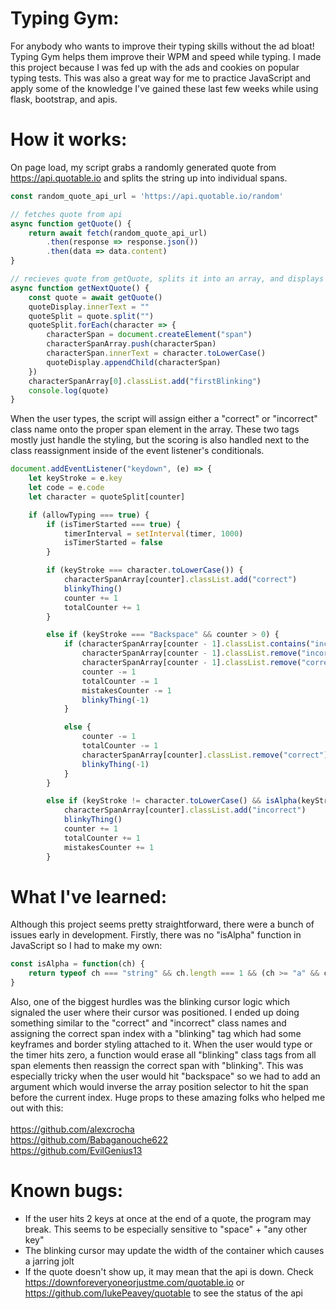 # Typing Gym:
For anybody who wants to improve their typing skills without the ad bloat! Typing Gym helps them improve their WPM and speed while typing. I made this project because I was fed up with the ads and cookies on popular typing tests.
This was also a great way for me to practice JavaScript and apply some of the knowledge I've gained these last few weeks while using flask, bootstrap, and apis.

# How it works:
On page load, my script grabs a randomly generated quote from https://api.quotable.io and splits the string up into individual spans.

``` javascript
const random_quote_api_url = 'https://api.quotable.io/random'

// fetches quote from api
async function getQuote() {
    return await fetch(random_quote_api_url)
        .then(response => response.json())
        .then(data => data.content)
}

// recieves quote from getQuote, splits it into an array, and displays each in its own span tag
async function getNextQuote() {
    const quote = await getQuote()
    quoteDisplay.innerText = ""
    quoteSplit = quote.split("")
    quoteSplit.forEach(character => {
        characterSpan = document.createElement("span")
        characterSpanArray.push(characterSpan)
        characterSpan.innerText = character.toLowerCase()
        quoteDisplay.appendChild(characterSpan)
    })
    characterSpanArray[0].classList.add("firstBlinking") 
    console.log(quote)
}
```

When the user types, the script will assign either a "correct" or "incorrect" class name onto the proper span element in the array. These two tags mostly just handle the
styling, but the scoring is also handled next to the class reassignment inside of the event listener's conditionals.

``` javascript
document.addEventListener("keydown", (e) => {
    let keyStroke = e.key
    let code = e.code
    let character = quoteSplit[counter]

    if (allowTyping === true) {
        if (isTimerStarted === true) {
            timerInterval = setInterval(timer, 1000)
            isTimerStarted = false
        }

        if (keyStroke === character.toLowerCase()) {       
            characterSpanArray[counter].classList.add("correct")
            blinkyThing()
            counter += 1
            totalCounter += 1
        }

        else if (keyStroke === "Backspace" && counter > 0) {
            if (characterSpanArray[counter - 1].classList.contains("incorrect")) {
                characterSpanArray[counter - 1].classList.remove("incorrect")
                characterSpanArray[counter - 1].classList.remove("correct")
                counter -= 1
                totalCounter -= 1
                mistakesCounter -= 1  
                blinkyThing(-1)
            }

            else {
                counter -= 1
                totalCounter -= 1
                characterSpanArray[counter].classList.remove("correct")   
                blinkyThing(-1)
            } 
        }

        else if (keyStroke != character.toLowerCase() && isAlpha(keyStroke) === true) {
            characterSpanArray[counter].classList.add("incorrect")
            blinkyThing()
            counter += 1
            totalCounter += 1
            mistakesCounter += 1
        }
```

# What I've learned:
Although this project seems pretty straightforward, there were a bunch of issues early in development. Firstly, there was no "isAlpha" function in JavaScript so I had to
make my own: 

``` javascript 
const isAlpha = function(ch) {
    return typeof ch === "string" && ch.length === 1 && (ch >= "a" && ch <= "z" || ch >= "A" && ch <= "Z");
}
```

Also, one of the biggest hurdles was the blinking cursor logic which signaled the user where their cursor was positioned. I ended up doing something similar to the
"correct" and "incorrect" class names and assigning the correct span index with a "blinking" tag which had some keyframes and border styling attached to it. When the user would type or the timer hits zero, a function would erase all "blinking" class tags from all span elements
then reassign the correct span with "blinking". This was especially tricky when the user would hit "backspace" so we had to add an argument which would inverse the array position selector to hit the span before the current index.
Huge props to these amazing folks who helped me out with this: <br> <br>
https://github.com/alexcrocha <br>
https://github.com/Babaganouche622 <br>
https://github.com/EvilGenius13

# Known bugs:
- If the user hits 2 keys at once at the end of a quote, the program may break. This seems to be especially sensitive to "space" + "any other key"
- The blinking cursor may update the width of the container which causes a jarring jolt
- If the quote doesn't show up, it may mean that the api is down. Check https://downforeveryoneorjustme.com/quotable.io or https://github.com/lukePeavey/quotable to see the status of the api
